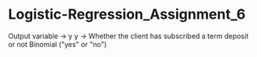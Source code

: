 # Logistic-Regression_Assignment_6
Output variable -> y
y -> Whether the client has subscribed a term deposit or not 
Binomial ("yes" or "no")
